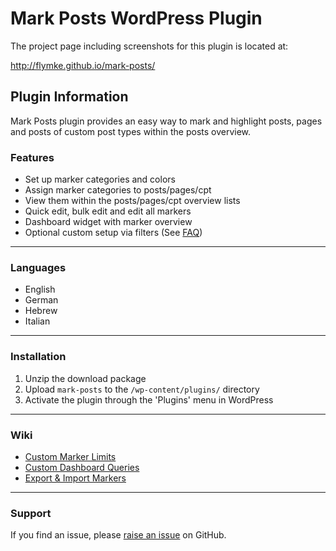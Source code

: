 # Mark Posts WordPress Plugin

The project page including screenshots for this plugin is located at:

http://flymke.github.io/mark-posts/

## Plugin Information

Mark Posts plugin provides an easy way to mark and highlight posts, pages and posts of custom post types within the posts overview.

### Features

* Set up marker categories and colors
* Assign marker categories to posts/pages/cpt
* View them within the posts/pages/cpt overview lists
* Quick edit, bulk edit and edit all markers
* Dashboard widget with marker overview
* Optional custom setup via filters (See [FAQ](https://wordpress.org/plugins/mark-posts/faq/))

***

### Languages

* English
* German
* Hebrew
* Italian

***

### Installation

1. Unzip the download package
2. Upload `mark-posts` to the `/wp-content/plugins/` directory
3. Activate the plugin through the 'Plugins' menu in WordPress

***

### Wiki

* [Custom Marker Limits](https://github.com/flymke/mark-posts/wiki/Custom-Marker-Limits)
* [Custom Dashboard Queries](https://github.com/flymke/mark-posts/wiki/Custom-Dashboard-Queries)
* [Export & Import Markers](https://github.com/flymke/mark-posts/wiki/Export-&-Import)

***

### Support

If you find an issue, please [raise an issue](https://github.com/flymke/mark-posts/issues/new) on GitHub.
